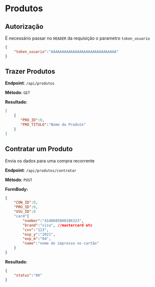 # Produtos



## Autorização

É necessário passar no `HEADER` da requisição o parametro `token_usuario`

```json
{
    "token_usuario":"AAAAAAAAAAAAAAAAAAAAAAAAAAAAAA"
}
```



## Trazer Produtos

**Endpoint**: `/api/produtos`

**Método**:  `GET`

**Resultado**: 

```json
[
	{
       "PRO_ID":0,
       "PRO_TITULO":"Nome do Produto"
	}
]
```



## Contratar um Produto

Envia os dados para uma compra recorrente 

**Endpoint**: `/api/produtos/contratar`

**Método**:  `POST`

**FormBody:** 

```json
{
    "CON_ID":0,
    "PRO_ID":0,
    "USU_ID":0
    "card"{
    	"number":"4140685800186323",
    	"brand":"visa", //mastercard etc
    	"cvv":"123",
    	"exp_y":"2021",
    	"exp_m":"04",
    	"name":"nome do impresso no cartão"
	}
}  
```





**Resultado**: 

```json
{
    "status":"OK"    
}
```

